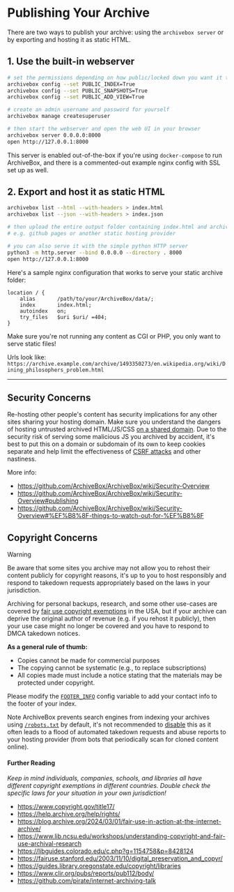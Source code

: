 # Publishing Your Archive

There are two ways to publish your archive: using the `archivebox server` or by exporting and hosting it as static HTML.

## 1. Use the built-in webserver

```bash
# set the permissions depending on how public/locked down you want it to be
archivebox config --set PUBLIC_INDEX=True
archivebox config --set PUBLIC_SNAPSHOTS=True
archivebox config --set PUBLIC_ADD_VIEW=True

# create an admin username and password for yourself
archivebox manage createsuperuser

# then start the webserver and open the web UI in your browser
archivebox server 0.0.0.0:8000
open http://127.0.0.1:8000
```

This server is enabled out-of-the-box if you're using `docker-compose` to run ArchiveBox,
and there is a commented-out example nginx config with SSL set up as well.

## 2. Export and host it as static HTML

```bash
archivebox list --html --with-headers > index.html
archivebox list --json --with-headers > index.json

# then upload the entire output folder containing index.html and archive/ somewhere
# e.g. github pages or another static hosting provider

# you can also serve it with the simple python HTTP server
python3 -m http.server --bind 0.0.0.0 --directory . 8000
open http://127.0.0.1:8000
```

Here's a sample nginx configuration that works to serve your static archive folder:

```nginx
location / {
    alias       /path/to/your/ArchiveBox/data/;
    index       index.html;
    autoindex   on;
    try_files   $uri $uri/ =404;
}
```

Make sure you're not running any content as CGI or PHP, you only want to serve static files!

Urls look like: `https://archive.example.com/archive/1493350273/en.wikipedia.org/wiki/Dining_philosophers_problem.html`

---

## Security Concerns

Re-hosting other people's content has security implications for any other sites sharing your hosting domain.  Make sure you understand the dangers of hosting untrusted archived HTML/JS/CSS [on a shared domain](https://developer.mozilla.org/en-US/docs/Web/Security/Same-origin_policy).
Due to the security risk of serving some malicious JS you archived by accident, it's best to put this on a domain or subdomain of its own to keep cookies separate and help limit the effectiveness of [CSRF attacks](https://en.wikipedia.org/wiki/Cross-site_request_forgery) and other nastiness.

More info:
- https://github.com/ArchiveBox/ArchiveBox/wiki/Security-Overview
- https://github.com/ArchiveBox/ArchiveBox/wiki/Security-Overview#publishing
- https://github.com/ArchiveBox/ArchiveBox/wiki/Security-Overview#%EF%B8%8F-things-to-watch-out-for-%EF%B8%8F

## Copyright Concerns

> [!WARNING]
> Be aware that some sites you archive may not allow you to rehost their content publicly for copyright reasons, it's up to you to host responsibly and respond to takedown requests appropriately based on the laws in your jurisdiction.

Archiving for personal backups, research, and some other use-cases are covered by [fair use copyright exemptions](https://guides.library.oregonstate.edu/copyright/libraries) in the USA, but if your archive can deprive the original author of revenue (e.g. if you rehost it publicly), then your use case might no longer be covered and you have to respond to DMCA takedown notices.

**As a general rule of thumb:**

- Copies cannot be made for commercial purposes
- The copying cannot be systematic (e.g., to replace subscriptions)
- All copies made must include a notice stating that the materials may be protected under copyright.

Please modify the [`FOOTER_INFO`](https://github.com/ArchiveBox/ArchiveBox/wiki/Configuration#footer_info) config variable to add your contact info to the footer of your index.

Note ArchiveBox prevents search engines from indexing your archives using [`/robots.txt`](https://github.com/ArchiveBox/ArchiveBox/blob/dev/archivebox/templates/static/robots.txt#L2) by default, it's not recommended to [disable](https://github.com/ArchiveBox/ArchiveBox/wiki/Configuration#custom_templates_dir) this as it often leads to a flood of automated takedown requests and abuse reports to your hosting provider (from bots that periodically scan for cloned content online).

#### Further Reading

*Keep in mind individuals, companies, schools, and libraries all have different copyright exemptions in different countries. Double check the specific laws for your situation in your own jurisdiction!*

- https://www.copyright.gov/title17/
- https://help.archive.org/help/rights/
- https://blog.archive.org/2024/03/01/fair-use-in-action-at-the-internet-archive/
- https://www.lib.ncsu.edu/workshops/understanding-copyright-and-fair-use-archival-research
- https://libguides.colorado.edu/c.php?g=1154758&p=8428124
- https://fairuse.stanford.edu/2003/11/10/digital_preservation_and_copyr/
- https://guides.library.oregonstate.edu/copyright/libraries
- https://www.clir.org/pubs/reports/pub112/body/
- https://github.com/pirate/internet-archiving-talk